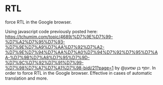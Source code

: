 # RTL
force RTL in the Google browser.

Using javascript code previously posted here:
https://tchumim.com/topic/4689/%D7%9E%D7%99-%D7%A2%D7%95%D7%93-%D7%9E%D7%A9%D7%AA%D7%92%D7%A2-%D7%9E%D7%94%D7%AA%D7%A0%D7%94%D7%92%D7%95%D7%AA-%D7%9B%D7%A8%D7%95%D7%9D-%D7%9C%D7%92%D7%91%D7%99-%D7%98%D7%A7%D7%A1%D7%98-bidi/21?page=1 
by @יוסף בן שמעון.
In order to force RTL in the Google browser.
Effective in cases of automatic translation and more.
